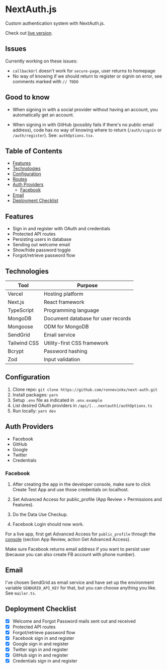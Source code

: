 # NextAuth.js

Custom authentication system with NextAuth.js.

Check out [live version](https://next-auth-delta.vercel.app).

## Issues

Currently working on these issues:

- `callbackUrl` doesn't work for `secure-page`, user returns to homepage
- No way of knowing if we should return to register or signin on error, see comments marked with `// TODO`

## Good to know

- When signing in with a social provider without having an account, you automatically get an account.

- When signing in with GitHub (possibly fails if there's no public email address), code has no way of knowing where to return (`/auth/signin` or `/auth/register`). See: `authOptions.tsx`.

## Table of Contents

- [Features](#features)
- [Technologies](#technologies)
- [Configuration](#configuration)
- [Routes](#routes)
- [Auth Providers](#auth-providers)
  - [Facebook](#facebook)
- [Email](#email)
- [Deployment Checklist](#deployment-checklist)

## Features

- Sign in and register with OAuth and credentials
- Protected API routes
- Persisting users in database
- Sending out welcome email
- Show/hide password toggle
- Forgot/retrieve password flow

## Technologies

| Tool         | Purpose                            |
| ------------ | ---------------------------------- |
| Vercel       | Hosting platform                   |
| Next.js      | React framework                    |
| TypeScript   | Programming language               |
| MongoDB      | Document database for user records |
| Mongoose     | ODM for MongoDB                    |
| SendGrid     | Email service                      |
| Tailwind CSS | Utility-first CSS framework        |
| Bcrypt       | Password hashing                   |
| Zod          | Input validation                   |

## Configuration

1. Clone repo: `git clone https://github.com/ronnevinkx/next-auth.git`
2. Install packages: `yarn`
3. Setup `.env` file as indicated in `.env.example`
4. List desired OAuth providers in `/api/[...nextauth]/authOptions.ts`
5. Run locally: `yarn dev`

## Auth Providers

- Facebook
- GitHub
- Google
- Twitter
- Credentials

### Facebook

1. After creating the app in the developer console, make sure to click Create Test App and use those credentials on localhost.

2. Set Advanced Access for public_profile (App Review > Permissions and Features).

3. Do the Data Use Checkup.

4. Facebook Login should now work.

For a live app, first get Advanced Access for `public_profile` through the [console](https://developers.facebook.com/) (section App Review, action Get Advanced Access).

Make sure Facebook returns email address if you want to persist user (because you can also create FB account with phone number).

## Email

I've chosen SendGrid as email service and have set up the environment variable `SENDGRID_API_KEY` for that, but you can choose anything you like. See `mailer.ts`.

## Deployment Checklist

- [x] Welcome and Forgot Password mails sent out and received
- [x] Protected API routes
- [x] Forgot/retrieve password flow
- [x] Facebook sign in and register
- [x] Google sign in and register
- [x] Twitter sign in and register
- [x] GitHub sign in and register
- [x] Credentials sign in and register
